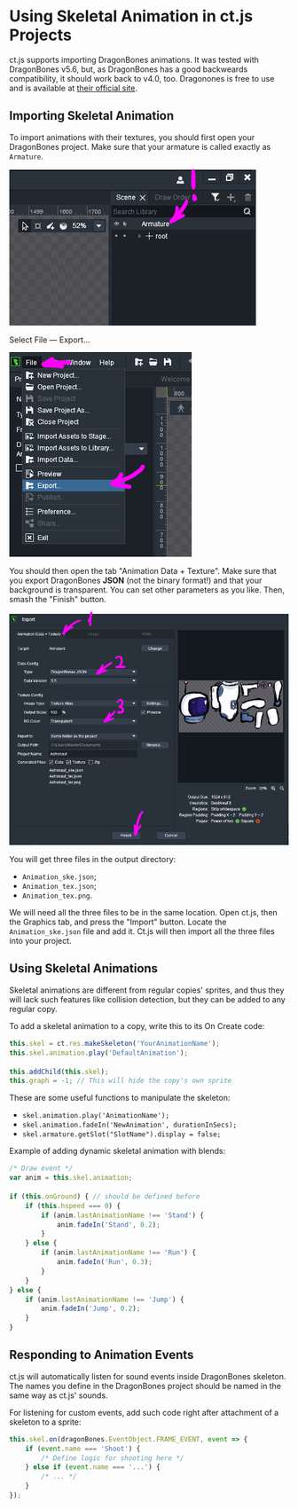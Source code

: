 # Using Skeletal Animation in ct.js Projects

ct.js supports importing DragonBones animations. It was tested with DragonBones v5.6, but, as DragonBones has a good backweards compatibility, it should work back to v4.0, too. Dragonones is free to use and is available at [their official site](http://dragonbones.com/).

## Importing Skeletal Animation

To import animations with their textures, you should first open your DragonBones project. Make sure that your armature is called exactly as `Armature`.

![](./images/skeletalAnimationsDB_03.png)

Select File — Export…

![](./images/skeletalAnimationsDB_01.png)

You should then open the tab "Animation Data + Texture". Make sure that you export DragonBones **JSON** (not the binary format!) and that your background is transparent. You can set other parameters as you like. Then, smash the "Finish" button.

![](./images/skeletalAnimationsDB_02.png)

You will get three files in the output directory:

* `Animation_ske.json`;
* `Animation_tex.json`;
* `Animation_tex.png`.

We will need all the three files to be in the same location. Open ct.js, then the Graphics tab, and press the "Import" button. Locate the `Animation_ske.json` file and add it. Ct.js will then import all the three files into your project.

## Using Skeletal Animations

Skeletal animations are different from regular copies' sprites, and thus they will lack such features like collision detection, but they can be added to any regular copy.

To add a skeletal animation to a copy, write this to its On Create code:

```js
this.skel = ct.res.makeSkeleton('YourAnimationName');
this.skel.animation.play('DefaultAnimation');

this.addChild(this.skel);
this.graph = -1; // This will hide the copy's own sprite
```

These are some useful functions to manipulate the skeleton:

* `skel.animation.play('AnimationName');`
* `skel.animation.fadeIn('NewAnimation', durationInSecs);`
* `skel.armature.getSlot("SlotName").display = false;`

Example of adding dynamic skeletal animation with blends:

```js
/* Draw event */
var anim = this.skel.animation;

if (this.onGround) { // should be defined before
    if (this.hspeed === 0) {
        if (anim.lastAnimationName !== 'Stand') {
            anim.fadeIn('Stand', 0.2);
        }
    } else {
        if (anim.lastAnimationName !== 'Run') {
            anim.fadeIn('Run', 0.3);
        }
    }
} else {
    if (anim.lastAnimationName !== 'Jump') {
        anim.fadeIn('Jump', 0.2);
    }
}
```

## Responding to Animation Events

ct.js will automatically listen for sound events inside DragonBones skeleton. The names you define in the DragonBones project should be named in the same way as ct.js' sounds.

For listening for custom events, add such code right after attachment of a skeleton to a sprite:

```js
this.skel.on(dragonBones.EventObject.FRAME_EVENT, event => {
    if (event.name === 'Shoot') {
        /* Define logic for shooting here */
    } else if (event.name === '...') {
        /* ... */
    }
});
```